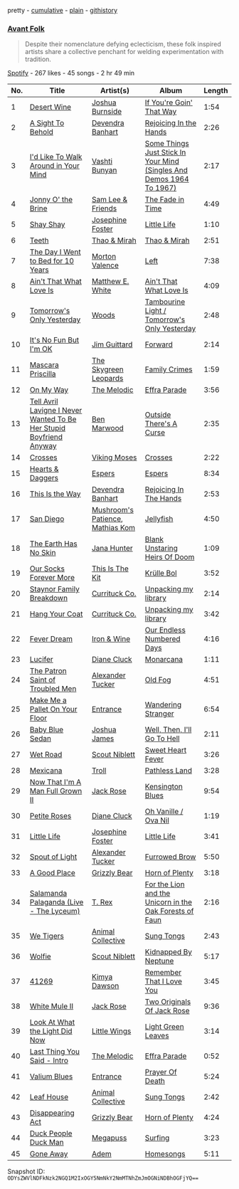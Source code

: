 pretty - [cumulative](/playlists/cumulative/2uVP1agvV5rba3MqLQ0pzy.md) - [plain](/playlists/plain/2uVP1agvV5rba3MqLQ0pzy) - [githistory](https://github.githistory.xyz/mackorone/spotify-playlist-archive/blob/main/playlists/plain/2uVP1agvV5rba3MqLQ0pzy)

### [Avant Folk](https://open.spotify.com/playlist/2uVP1agvV5rba3MqLQ0pzy)

> Despite their nomenclature defying eclecticism, these folk inspired artists share a collective penchant for welding experimentation with tradition.

[Spotify](https://open.spotify.com/user/spotify) - 267 likes - 45 songs - 2 hr 49 min

| No. | Title | Artist(s) | Album | Length |
|---|---|---|---|---|
| 1 | [Desert Wine](https://open.spotify.com/track/6uT4E6OeVm0W0kIHOm3Hjo) | [Joshua Burnside](https://open.spotify.com/artist/244AFgFclA9c1IcjWOAqoV) | [If You're Goin' That Way](https://open.spotify.com/album/2phOizVzB9gwQXQRr7ECvQ) | 1:54 |
| 2 | [A Sight To Behold](https://open.spotify.com/track/6hApfhQJ2nkciw6RQ8yzEN) | [Devendra Banhart](https://open.spotify.com/artist/1YZEoYFXx4AxVv13OiOPvZ) | [Rejoicing In the Hands](https://open.spotify.com/album/0II1EdLQELAg6fDfsjYk5A) | 2:26 |
| 3 | [I'd Like To Walk Around in Your Mind](https://open.spotify.com/track/27viE9mjn5OpYryOrpkCmE) | [Vashti Bunyan](https://open.spotify.com/artist/4chuPfKtATDZvbRLExsTp2) | [Some Things Just Stick In Your Mind \(Singles And Demos 1964 To 1967\)](https://open.spotify.com/album/6cqQoeptBmTpSw23R87hxU) | 2:17 |
| 4 | [Jonny O' the Brine](https://open.spotify.com/track/5kJE962LG3qsiWA9tfoI0q) | [Sam Lee & Friends](https://open.spotify.com/artist/2nuyOqEmm7Ioh49QYLLb0J) | [The Fade in Time](https://open.spotify.com/album/0evPPH0sWUtokP05WDAe9O) | 4:49 |
| 5 | [Shay Shay](https://open.spotify.com/track/2NhjbhkSoVyInKvT4m9GiQ) | [Josephine Foster](https://open.spotify.com/artist/1fVyf1LbeIEE4DUT4dZhHL) | [Little Life](https://open.spotify.com/album/037onoJAih4yAT1Z688L6o) | 1:10 |
| 6 | [Teeth](https://open.spotify.com/track/1DojCfXh7T28p81m00Yw0r) | [Thao & Mirah](https://open.spotify.com/artist/3cRmvX2dbq6zPFDCrogUlF) | [Thao & Mirah](https://open.spotify.com/album/4NweXr8UqiBh0PsZj6PQZn) | 2:51 |
| 7 | [The Day I Went to Bed for 10 Years](https://open.spotify.com/track/1YUjpja6kT6sbSrW8EZSOm) | [Morton Valence](https://open.spotify.com/artist/0DhoGT0AbtON8ejhJCgwiP) | [Left](https://open.spotify.com/album/4ITDlcWNyYgL2gGknKMeGU) | 7:38 |
| 8 | [Ain't That What Love Is](https://open.spotify.com/track/76XyqTLxWjw8n3HN1M9P23) | [Matthew E\. White](https://open.spotify.com/artist/58mMrwemoGIcDpvfHe46u4) | [Ain't That What Love Is](https://open.spotify.com/album/2VhImx3ZnvwMfNH9JYVeVD) | 4:09 |
| 9 | [Tomorrow's Only Yesterday](https://open.spotify.com/track/0mPxhzxHMgbd3c2tOqLsDw) | [Woods](https://open.spotify.com/artist/2sBPVEeMBXKNsZtYaJixnJ) | [Tambourine Light / Tomorrow's Only Yesterday](https://open.spotify.com/album/6pBjyUPfUEG7TLEftkKgHP) | 2:48 |
| 10 | [It's No Fun But I'm OK](https://open.spotify.com/track/3DzspyS6h0HRWA4sG8DfQU) | [Jim Guittard](https://open.spotify.com/artist/5vFGj1nH2MwOucNgtpFX3B) | [Forward](https://open.spotify.com/album/146IQwahwj1L5JUFhC94xL) | 2:14 |
| 11 | [Mascara Priscilla](https://open.spotify.com/track/236A2wxrYpBoPk7AOtGkrR) | [The Skygreen Leopards](https://open.spotify.com/artist/28kkIX5npKFkG9becBQMyb) | [Family Crimes](https://open.spotify.com/album/6lwOwzxwHNPWMFhoNkgNYh) | 1:59 |
| 12 | [On My Way](https://open.spotify.com/track/7C3IXyzOUXTJOm44YHZqDw) | [The Melodic](https://open.spotify.com/artist/1UdfOmrFJrE1xwo5ldmZbx) | [Effra Parade](https://open.spotify.com/album/6SvTa1wG0ctD1pYv3g9T9p) | 3:56 |
| 13 | [Tell Avril Lavigne I Never Wanted To Be Her Stupid Boyfriend Anyway](https://open.spotify.com/track/0Ci68VXpXg7Zg21LPhaH6i) | [Ben Marwood](https://open.spotify.com/artist/4TknIW5WDzy5cl11jOPsOi) | [Outside There's A Curse](https://open.spotify.com/album/6lhfdJKQx7AIoVrJOG3MIK) | 2:35 |
| 14 | [Crosses](https://open.spotify.com/track/0kl511Yl0TUkTpll1OF59B) | [Viking Moses](https://open.spotify.com/artist/5JLZj1r90WFwMcQBB9oxwG) | [Crosses](https://open.spotify.com/album/0fb1KLS7gdjYSEbBcCMaXq) | 2:22 |
| 15 | [Hearts & Daggers](https://open.spotify.com/track/2dub8v7F2V1GcSgjobpPqD) | [Espers](https://open.spotify.com/artist/5oskjjKT8YsWJV0o8NEV9R) | [Espers](https://open.spotify.com/album/1200hZtMY6h8xtIhhVxIZC) | 8:34 |
| 16 | [This Is the Way](https://open.spotify.com/track/3wwOIOspMTWmNXW8nUmxyI) | [Devendra Banhart](https://open.spotify.com/artist/1YZEoYFXx4AxVv13OiOPvZ) | [Rejoicing In The Hands](https://open.spotify.com/album/6OAzWuJqxiCFZ0cvqM9EFh) | 2:53 |
| 17 | [San Diego](https://open.spotify.com/track/3yNXIsMw78LMdAVLN3ADTe) | [Mushroom's Patience](https://open.spotify.com/artist/3JT3pBFwv3yWuZJlIXUtA3), [Mathias Kom](https://open.spotify.com/artist/6dgHdGPNTKmwKZawDhWjsf) | [Jellyfish](https://open.spotify.com/album/78fY4m2tyQVM0eWm70FWHf) | 4:50 |
| 18 | [The Earth Has No Skin](https://open.spotify.com/track/4M4Mhtl5ROk84IXxmXVzoK) | [Jana Hunter](https://open.spotify.com/artist/3iCtPx8eaTKvuu0SujhEg1) | [Blank Unstaring Heirs Of Doom](https://open.spotify.com/album/4sUMgptQb9EuiWYVZvGb4z) | 1:09 |
| 19 | [Our Socks Forever More](https://open.spotify.com/track/20QaQpERT2Z8pj9vZIYTE9) | [This Is The Kit](https://open.spotify.com/artist/0ZUyFEafMwocvApBjTXvdo) | [Krülle Bol](https://open.spotify.com/album/1T6OtzGm4IRamuH6Caqi12) | 3:52 |
| 20 | [Staynor Family Breakdown](https://open.spotify.com/track/6l97REOOOCdI0ThsO6y1mx) | [Currituck Co.](https://open.spotify.com/artist/24QEdcqKl0QSBcR2fjI5s5) | [Unpacking my library](https://open.spotify.com/album/3o6uCxP8U4eDdj0RdtwVVu) | 2:14 |
| 21 | [Hang Your Coat](https://open.spotify.com/track/1US0IFHrF05yylkHJMUyhc) | [Currituck Co.](https://open.spotify.com/artist/24QEdcqKl0QSBcR2fjI5s5) | [Unpacking my library](https://open.spotify.com/album/3o6uCxP8U4eDdj0RdtwVVu) | 3:42 |
| 22 | [Fever Dream](https://open.spotify.com/track/0WJepicq4yeVWn68LpqErt) | [Iron & Wine](https://open.spotify.com/artist/4M5nCE77Qaxayuhp3fVn4V) | [Our Endless Numbered Days](https://open.spotify.com/album/20OPxsW0aYB6InxDImJRdt) | 4:16 |
| 23 | [Lucifer](https://open.spotify.com/track/4OeIzW5e0CWOxONKOqyJZk) | [Diane Cluck](https://open.spotify.com/artist/6Luf1q47JKj9GmkUuV4cj5) | [Monarcana](https://open.spotify.com/album/3HI8mMd4sh5rG5V7lJ8XCi) | 1:11 |
| 24 | [The Patron Saint of Troubled Men](https://open.spotify.com/track/3Tf7EW6DV4CEAU82PBDduX) | [Alexander Tucker](https://open.spotify.com/artist/0FuaxuauyMnzN1OdqkFiJE) | [Old Fog](https://open.spotify.com/album/5ewY9bxYx0ferQvTJpTBdS) | 4:51 |
| 25 | [Make Me a Pallet On Your Floor](https://open.spotify.com/track/6d2pfGN8E0ViTLIpoRwq5Y) | [Entrance](https://open.spotify.com/artist/6bc0HcX6BmS9H7BDMoVeY0) | [Wandering Stranger](https://open.spotify.com/album/285m249TvMQL1g6GLHiBl1) | 6:54 |
| 26 | [Baby Blue Sedan](https://open.spotify.com/track/00Di7SkXmvzZ3pQaR4AYXJ) | [Joshua James](https://open.spotify.com/artist/0YLUOdFiedWIWBttlDAQeO) | [Well, Then, I'll Go To Hell](https://open.spotify.com/album/2PPd7aafk2sC3hdigBw9tX) | 2:11 |
| 27 | [Wet Road](https://open.spotify.com/track/4F76PwZIzy2gW0wcGQuzN6) | [Scout Niblett](https://open.spotify.com/artist/3gSfOAPCvsDDVDBeSLl9v6) | [Sweet Heart Fever](https://open.spotify.com/album/0dHxvlt1W6ME4dcCwxcVmz) | 3:26 |
| 28 | [Mexicana](https://open.spotify.com/track/5PwElBRozCv5a5uKr2qnAC) | [Troll](https://open.spotify.com/artist/3InCJoqgdnJu19egHuWQOy) | [Pathless Land](https://open.spotify.com/album/7iolxTFJoNFUewjX6m4ef2) | 3:28 |
| 29 | [Now That I'm A Man Full Grown II](https://open.spotify.com/track/1PmYUUS7sz3x6hZY9RvBy6) | [Jack Rose](https://open.spotify.com/artist/0K6DXvfMXmF7L4h0P7Ivva) | [Kensington Blues](https://open.spotify.com/album/0BZx5tEmE14vaIUxXjkNHg) | 9:54 |
| 30 | [Petite Roses](https://open.spotify.com/track/7GnI4dm48vmF3faY296UIk) | [Diane Cluck](https://open.spotify.com/artist/6Luf1q47JKj9GmkUuV4cj5) | [Oh Vanille / Ova Nil](https://open.spotify.com/album/5RKz0BpZamfsNAkeVZZ2th) | 1:19 |
| 31 | [Little Life](https://open.spotify.com/track/39Wmu6OvmpT8QXF1zSyQZA) | [Josephine Foster](https://open.spotify.com/artist/1fVyf1LbeIEE4DUT4dZhHL) | [Little Life](https://open.spotify.com/album/037onoJAih4yAT1Z688L6o) | 3:41 |
| 32 | [Spout of Light](https://open.spotify.com/track/5A9hZL8iFRxJZu8XQMDR4p) | [Alexander Tucker](https://open.spotify.com/artist/0FuaxuauyMnzN1OdqkFiJE) | [Furrowed Brow](https://open.spotify.com/album/4XwL5FBllouS56bhvaEWBJ) | 5:50 |
| 33 | [A Good Place](https://open.spotify.com/track/3kIipXOSbrs7VkVwTlvFGl) | [Grizzly Bear](https://open.spotify.com/artist/2Jv5eshHtLycR6R8KQCdc4) | [Horn of Plenty](https://open.spotify.com/album/7b1SpdaJ2dtsFcs4oCSuu9) | 3:18 |
| 34 | [Salamanda Palaganda \(Live \- The Lyceum\)](https://open.spotify.com/track/2SvqcWmKhJyPuPD7yudz9k) | [T\. Rex](https://open.spotify.com/artist/3dBVyJ7JuOMt4GE9607Qin) | [For the Lion and the Unicorn in the Oak Forests of Faun](https://open.spotify.com/album/65mmIwRX3KmsLY21E6AgVo) | 2:16 |
| 35 | [We Tigers](https://open.spotify.com/track/5OeWeGia82oRFjtvMJnqbJ) | [Animal Collective](https://open.spotify.com/artist/4kwxTgCKMipBKhSnEstNKj) | [Sung Tongs](https://open.spotify.com/album/0FXMRhznjryZadvriAZIh6) | 2:43 |
| 36 | [Wolfie](https://open.spotify.com/track/5kOSeT29qykurp2PbYPhMp) | [Scout Niblett](https://open.spotify.com/artist/3gSfOAPCvsDDVDBeSLl9v6) | [Kidnapped By Neptune](https://open.spotify.com/album/1dghxMzSTH6o6IjfcnJXem) | 5:17 |
| 37 | [41269](https://open.spotify.com/track/1pZw0ZBRnl9yPyRMLVCzpZ) | [Kimya Dawson](https://open.spotify.com/artist/5PPCkoOKabpGGhqrUwSikz) | [Remember That I Love You](https://open.spotify.com/album/2ifCAM25zOzB6feeCo2T0L) | 3:45 |
| 38 | [White Mule II](https://open.spotify.com/track/1hQ9YsQo92Cm7HKFCqaWMZ) | [Jack Rose](https://open.spotify.com/artist/0K6DXvfMXmF7L4h0P7Ivva) | [Two Originals Of Jack Rose](https://open.spotify.com/album/5V6DvEwmjh53usNBgds7BN) | 9:36 |
| 39 | [Look At What the Light Did Now](https://open.spotify.com/track/3ngVW7bh73z1kcxSHW0JvE) | [Little Wings](https://open.spotify.com/artist/0Z6hyoqGpchajBS8Gt3c0l) | [Light Green Leaves](https://open.spotify.com/album/0SEbZfd4jyd8digK3hr9Jc) | 3:14 |
| 40 | [Last Thing You Said \- Intro](https://open.spotify.com/track/1woaBLnk6nYUOcIVdElcdU) | [The Melodic](https://open.spotify.com/artist/1UdfOmrFJrE1xwo5ldmZbx) | [Effra Parade](https://open.spotify.com/album/6SvTa1wG0ctD1pYv3g9T9p) | 0:52 |
| 41 | [Valium Blues](https://open.spotify.com/track/1paTvtjI1ZmaDy4dxdSutL) | [Entrance](https://open.spotify.com/artist/6bc0HcX6BmS9H7BDMoVeY0) | [Prayer Of Death](https://open.spotify.com/album/1eDWmazzm000xNxw8kr8ny) | 5:24 |
| 42 | [Leaf House](https://open.spotify.com/track/56V38EfdFPYBEaSf3vqht1) | [Animal Collective](https://open.spotify.com/artist/4kwxTgCKMipBKhSnEstNKj) | [Sung Tongs](https://open.spotify.com/album/0FXMRhznjryZadvriAZIh6) | 2:42 |
| 43 | [Disappearing Act](https://open.spotify.com/track/1b8gvMkihXmYPa61AC7Rqs) | [Grizzly Bear](https://open.spotify.com/artist/2Jv5eshHtLycR6R8KQCdc4) | [Horn of Plenty](https://open.spotify.com/album/7b1SpdaJ2dtsFcs4oCSuu9) | 4:24 |
| 44 | [Duck People Duck Man](https://open.spotify.com/track/3BPl36BtwlAZkWJp6eG5uU) | [Megapuss](https://open.spotify.com/artist/5TH8hz4x9gnExQET3V8MhL) | [Surfing](https://open.spotify.com/album/11F7Ac837EtWbCqpfRJegO) | 3:23 |
| 45 | [Gone Away](https://open.spotify.com/track/4OUc5vA09ySv6hdVSsnCWQ) | [Adem](https://open.spotify.com/artist/4oEbzQ18T7reM5Hf16zj9u) | [Homesongs](https://open.spotify.com/album/5YWZmmy88UEGncgLRNQOXD) | 5:11 |

Snapshot ID: `ODYsZWVlNDFkNzk2NGQ1M2IxOGY5NmNkY2NmMTNhZmJmOGNiNDBhOGFjYQ==`